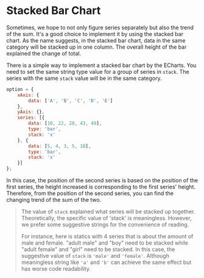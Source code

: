 # Stacked Bar Chart

Sometimes, we hope to not only figure series separately but also the trend of the sum. It's a good choice to implement it by using the stacked bar chart. As the name suggests, in the stacked bar chart, data in the same category will be stacked up in one column. The overall height of the bar explained the change of total.

There is a simple way to implement a stacked bar chart by the ECharts. You need to set the same string type value for a group of series in `stack`. The series with the same `stack` value will be in the same category.

<!-- embed -->
```js
option = {
    xAxis: {
        data: ['A', 'B', 'C', 'D', 'E']
    },
    yAxis: {},
    series: [{
        data: [10, 22, 28, 43, 49],
        type: 'bar',
        stack: 'x'
    }, {
        data: [5, 4, 3, 5, 10],
        type: 'bar',
        stack: 'x'
    }]
};
```

In this case, the position of the second series is based on the position of the first series, the height increased is corresponding to the first series' height. Therefore, from the position of the second series, you can find the changing trend of the sum of the two. 

>The value of `stack` explained what series will be stacked up together. Theoretically, the specific value of 'stack' is meaningless. However, we prefer some suggestive strings for the convenience of reading.
>
>For instance, here is statics with 4 series that is about the amount of male and female. "adult male" and "boy" need to be stacked while "adult female" and "girl" need to be stacked. In this case, the suggestive value of `stack` is `'male'` and `'female'`. Although meaningless string like `'a'` and `'b'` can achieve the same effect but has worse code readability.
